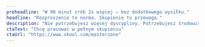 ```yaml
---
preheadline: "W 90 minut zrób 2x więcej — bez dodatkowego wysiłku."
headline: "Rozproszenie to norma. Skupienie to przewaga."
description: "Nie potrzebujesz więcej dyscypliny. Potrzebujesz środowiska, które trzyma Cię w skupieniu i wspiera w działaniu. W MasterZone przedsiębiorcy i freelancerzy odzyskują spokój, jasność i czas — bez wysiłku i bez rozproszenia."
ctaText: "Chcę pracować w pełnym skupieniu"
ctaUrl: "https://www.skool.com/masterzone"
---
```

